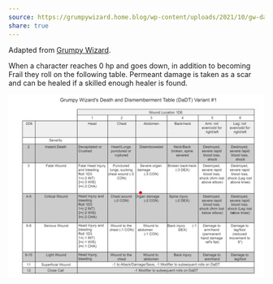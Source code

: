```yaml
---  
source: https://grumpywizard.home.blog/wp-content/uploads/2021/10/gw-dadt-1.0.pdf  
share: true  
---  
```

Adapted from [Grumpy Wizard](https://grumpywizard.home.blog/wp-content/uploads/2021/10/gw-dadt-1.0.pdf).  
  
When a character reaches 0 hp and goes down, in addition to becoming Frail they roll on the following table. Permeant damage is taken as a scar and can be healed if a skilled enough healer is found.  
  
![Pasted image 20240426165154.png](./Meta/Resources/Attachements/Pasted%20image%2020240426165154.png)